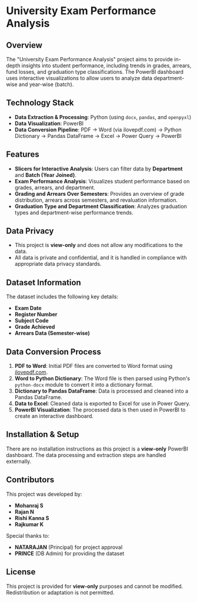 # University Exam Performance Analysis

## Overview
The "University Exam Performance Analysis" project aims to provide in-depth insights into student performance, including trends in grades, arrears, fund losses, and graduation type classifications. The PowerBI dashboard uses interactive visualizations to allow users to analyze data department-wise and year-wise (batch).

## Technology Stack
- **Data Extraction & Processing**: Python (using `docx`, `pandas`, and `openpyxl`)
- **Data Visualization**: PowerBI
- **Data Conversion Pipeline**: PDF → Word (via ilovepdf.com) → Python Dictionary → Pandas DataFrame → Excel → Power Query → PowerBI

## Features
- **Slicers for Interactive Analysis**: Users can filter data by **Department** and **Batch (Year Joined)**.
- **Exam Performance Analysis**: Visualizes student performance based on grades, arrears, and department.
- **Grading and Arrears Over Semesters**: Provides an overview of grade distribution, arrears across semesters, and revaluation information.
- **Graduation Type and Department Classification**: Analyzes graduation types and department-wise performance trends.
  
## Data Privacy
- This project is **view-only** and does not allow any modifications to the data.
- All data is private and confidential, and it is handled in compliance with appropriate data privacy standards.

## Dataset Information
The dataset includes the following key details:
- **Exam Date**
- **Register Number**
- **Subject Code**
- **Grade Achieved**
- **Arrears Data (Semester-wise)**

## Data Conversion Process
1. **PDF to Word**: Initial PDF files are converted to Word format using [ilovepdf.com](https://www.ilovepdf.com).
2. **Word to Python Dictionary**: The Word file is then parsed using Python's `python-docx` module to convert it into a dictionary format.
3. **Dictionary to Pandas DataFrame**: Data is processed and cleaned into a Pandas DataFrame.
4. **Data to Excel**: Cleaned data is exported to Excel for use in Power Query.
5. **PowerBI Visualization**: The processed data is then used in PowerBI to create an interactive dashboard.

## Installation & Setup
There are no installation instructions as this project is a **view-only** PowerBI dashboard. The data processing and extraction steps are handled externally.

## Contributors
This project was developed by:
- **Mohanraj S**
- **Rajan N**
- **Rishi Kanna S**
- **Rajkumar K**

Special thanks to:
- **NATARAJAN** (Principal) for project approval
- **PRINCE** (DB Admin) for providing the dataset

## License
This project is provided for **view-only** purposes and cannot be modified. Redistribution or adaptation is not permitted.
